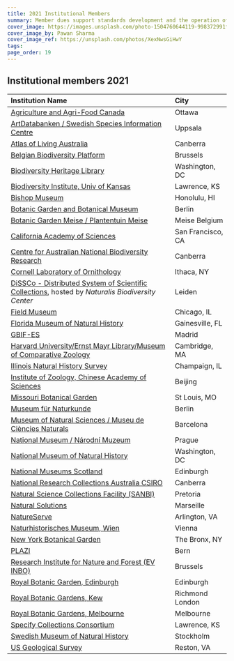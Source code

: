 ```yaml
---
title: 2021 Institutional Members
summary: Member dues support standards development and the operation of our collaboration platforms.
cover_image: https://images.unsplash.com/photo-1504760644119-998372991f7c
cover_image_by: Pawan Sharma
cover_image_ref: https://unsplash.com/photos/XexNwsGiHwY
tags: 
page_order: 19
---
```


## Institutional members 2021

| Institution Name | City |
| :--- | :--- |
| [Agriculture and Agri-Food Canada](http://www.agr.gc.ca/) |   Ottawa |
| [ArtDatabanken / Swedish Species Information Centre](https://www.artdatabanken.se/en/?menu=open) |  Uppsala |
| [Atlas of Living Australia](https://www.ala.org.au/) |   Canberra |
| [Belgian Biodiversity Platform](https://www.biodiversity.be/) |   Brussels |
| [Biodiversity Heritage Library](https://www.biodiversitylibrary.org/) | 	Washington, DC |
| [Biodiversity Institute, Univ of Kansas](https://biodiversity.ku.edu/) | 	Lawrence, KS |
| [Bishop Museum](https://www.bishopmuseum.org/) |  Honolulu, HI |
| [Botanic Garden and Botanical Museum](https://www.bgbm.org/) |   Berlin |
| [Botanic Garden Meise / Plantentuin Meise](https://www.plantentuinmeise.be/en/home/) |  Meise Belgium |
| [California Academy of Sciences](https://www.calacademy.org) |  San Francisco, CA |
| [Centre for Australian National Biodiversity Research](http://www.cpbr.gov.au/cpbr/) |  Canberra |
| [Cornell Laboratory of Ornithology](https://www.birds.cornell.edu/home/) | 	Ithaca, NY |
| [DiSSCo - Distributed System of Scientific Collections](https://www.dissco.eu/), hosted by _Naturalis Biodiversity Center_ |  Leiden |
| [Field Museum](https://www.fieldmuseum.org/) |  Chicago, IL |
| [Florida Museum of Natural History](https://www.floridamuseum.ufl.edu/) | Gainesville, FL |
| [GBIF-ES](https://www.gbif.es/) | Madrid |
| [Harvard University/Ernst Mayr Library/Museum of Comparative Zoology](https://library.mcz.harvard.edu/) |  Cambridge, MA |
| [Illinois Natural History Survey](https://www.inhs.illinois.edu/) |   Champaign, IL |
| [Institute of Zoology, Chinese Academy of Sciences](http://english.ioz.cas.cn/) | Beijing |
| [Missouri Botanical Garden](https://www.missouribotanicalgarden.org/) | 	St Louis, MO |
| [Museum für Naturkunde](https://www.museumfuernaturkunde.berlin/en) |   Berlin |
| [Museum of Natural Sciences / Museu de Ciències Naturals](https://museuciencies.cat/en/) |  Barcelona |
| [National Museum / Národní Muzeum](https://www.nm.cz/en) |  Prague |
| [National Museum of Natural History](https://naturalhistory.si.edu/) |  Washington, DC |
| [National Museums Scotland](https://www.nms.ac.uk/) | 	Edinburgh |
| [National Research Collections Australia CSIRO](https://www.csiro.au/en/Showcase/NRCA) | 	Canberra |
| [Natural Science Collections Facility (SANBI)](https://www.sanbi.org/) | Pretoria |
| [Natural Solutions](https://www.natural-solutions.eu/) | Marseille |
| [NatureServe](https://www.natureserve.org/) | Arlington, VA |
| [Naturhistorisches Museum, Wien](https://www.nhm-wien.ac.at/en) | Vienna |
| [New York Botanical Garden](https://www.nybg.org/) | The Bronx, NY |
| [PLAZI](http://plazi.org/) | Bern |
| [Research Institute for Nature and Forest (EV INBO)](https://www.inbo.be/en) | 	Brussels |
| [Royal Botanic Garden, Edinburgh](https://www.rbge.org.uk/) | 	Edinburgh |
| [Royal Botanic Gardens, Kew](https://www.kew.org/) |   Richmond London |
| [Royal Botanic Gardens, Melbourne](https://www.rbg.vic.gov.au/) | 	Melbourne |
| [Specify Collections Consortium](https://www.specifysoftware.org/membership-levels/) |  Lawrence, KS |
| [Swedish Museum of Natural History](https://www.nrm.se/en/forskningochsamlingar/samlingar.179.html) | Stockholm |
| [US Geological Survey](https://www.usgs.gov/) |  Reston, VA |
